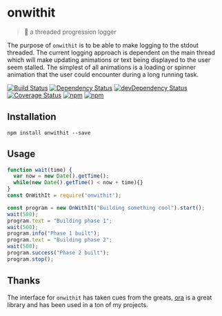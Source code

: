 # onwithit

> 🚀 a threaded progression logger

The purpose of `onwithit` is to be able to make logging to the stdout threaded. The current logging approach is dependent on the main thread which will make updating animations or text being displayed to the user seem stalled. The simplest of all animations is a loading or spinner animation that the user could encounter during a long running task.

[![Build Status](https://travis-ci.org/gabrielcsapo/onwithit.svg?branch=master)](https://travis-ci.org/gabrielcsapo/onwithit)
[![Dependency Status](https://starbuck.gabrielcsapo.com/badge/github/gabrielcsapo/onwithit/status.svg)](https://starbuck.gabrielcsapo.com/github/gabrielcsapo/onwithit)
[![devDependency Status](https://starbuck.gabrielcsapo.com/badge/github/gabrielcsapo/onwithit/dev-status.svg)](https://starbuck.gabrielcsapo.com/github/gabrielcsapo/onwithit#info=devDependencies)
[![Coverage Status](https://lcov-server.gabrielcsapo.com/badge/github%2Ecom/gabrielcsapo/onwithit.svg)](https://lcov-server.gabrielcsapo.com/coverage/github%2Ecom/gabrielcsapo/onwithit)
[![npm](https://img.shields.io/npm/dt/onwithit.svg?maxAge=2592000)]()
[![npm](https://img.shields.io/npm/dm/onwithit.svg?maxAge=2592000)]()

## Installation

```
npm install onwithit --save
```

## Usage

```js
function wait(time) {
  var now = new Date().getTime();
  while(new Date().getTime() < now + time){}
}
const OnWithIt = require('onwithit');

const program = new OnWithIt("Building something cool").start();
wait(500);
program.text = "Building phase 1";
wait(500);
program.info("Phase 1 built");
program.text = "Building phase 2";
wait(500);
program.success("Phase 2 built");
program.stop();
```

## Thanks

The interface for `onwithit` has taken cues from the greats, [ora](https://github.com/sindresorhus/ora) is a great library and has been used in a ton of my projects.
